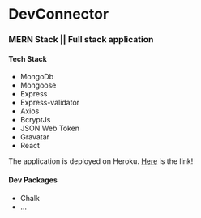# DevConnector

### MERN Stack || Full stack application

#### Tech Stack

- MongoDb
- Mongoose
- Express
- Express-validator
- Axios
- BcryptJs
- JSON Web Token
- Gravatar
- React

The application is deployed on Heroku. [Here](https://linkfromheroluappHere) is the link!

#### Dev Packages

- Chalk
- ...
